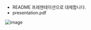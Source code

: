 
- README 프레젠테이션으로 대체합니다.
- presentation.pdf

﻿![image](https://github.com/user-attachments/assets/9bb83f6a-40fa-413e-881c-b9967066b98e)
